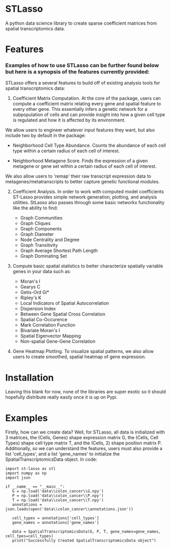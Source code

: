# STLasso
A python data science library to create sparse coefficient matrices from spatial transcriptomics data.

# Features
### Examples of how to use STLasso can be further found below but here is a synopsis of the features currently provided:

STLasso offers a several features to build off of existing analysis tools for spatial transcriptomics data:

1. Coefficient Matrix Computation. At the core of the package, users can compute a coefficient matrix relating every gene and spatial feature to every other gene. This essentially infers a genetic network for a subpopulation of cells and can provide insight into how a given cell type is regulated and how it is affected by its environment.

 We allow users to engineer whatever input features they want, but also include two by default in the package:
   * Neighborhood Cell Type Abundance. Counts the abundance of each cell type within a certain radius of each cell of interest.
   
   * Neighborhood Metagene Score. Finds the expression of a given metagene or gene set within a certain radius of each cell of interest.

We also allow users to 'remap' their raw transcript expression data to metagenes/metatranscripts  to better capture genetic functional modules.

2. Coefficient Analysis. In order to work with computed model coefficients ST-Lasso provides simple network generation, plotting, and analysis utilities. StLasso also passes through some basic networkx functionality like the ability to find:
   * Graph Communities
   * Graph Cliques
   * Graph Components
   * Graph Diameter
   * Node Centrality and Degree
   * Graph Transitivity
   * Graph Average Shortest Path Length
   * Graph Dominating Set

3. Compute basic spatial statistics to better characterize spatially variable genes in your data such as:
   * Moran's I
   * Gearys C
   * Getis-Ord Gi*
   * Ripley's K
   * Local Indicators of Spatial Autocorrelation
   * Dispersion Index
   * Between Gene Spatial Cross Correlation
   * Spatial Co-Occurence
   * Mark Correlation Function
   * Bivariate Moran's I
   * Spatial Eigenvector Mapping
   * Non-spatial Gene-Gene Correlation

4. Gene Heatmap Plotting. To visualize spatial patterns, we also allow users to create smoothed, spatial heatmap of gene expression.

# Installation
Leaving this blank for now, none of the libraries are super exotic so it should hopefully distribute really easily once it is up on Pypi.

# Examples
Firstly, how can we create data? Well, for STLasso, all data is initialized with 3 matrices, the (Cells, Genes) shape expression matrix G, the (Cells, Cell Types) shape cell type matrix T, and the (Cells, 2) shape position matrix P. Additionally, so we can understand the features, users must also provide a list 'cell_types', and a list 'gene_names' to initialize the SpatialTranscriptomicsData object. In code:

```
import st-lasso as stl
import numpy as np
import json

if __name__ == "__main__":
   G = np.load('data\\colon_cancer\\G.npy')
   P = np.load('data\\colon_cancer\\P.npy')
   T = np.load('data\\colon_cancer\\T.npy')
   annotations = json.loads(open('data\\colon_cancer\\annotations.json'))

   cell_types = annotations['cell_types']
   gene_names = annotations['gene_names']

   data = SpatialTranscriptomicsData(G, P, T, gene_names=gene_names, cell_tpes=cell_types)
   print("Successfully Created SpatialTranscriptomicsData object")
```
